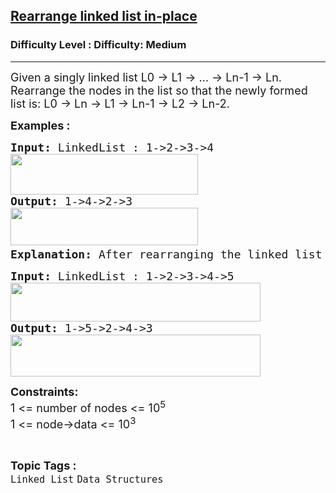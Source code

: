 <h2><a href="https://www.geeksforgeeks.org/problems/rearrange-linked-list-in-place/1?page=3&category=Linked%20List&sortBy=difficulty">Rearrange linked list in-place</a></h2><h3>Difficulty Level : Difficulty: Medium</h3><hr><div class="problems_problem_content__Xm_eO"><p><span style="font-size: 18px;">Given a singly linked list L0 -&gt; L1 -&gt; … -&gt; Ln-1 -&gt; Ln. Rearrange the nodes in the list so that the newly formed list is: L0 -&gt; Ln -&gt; L1 -&gt; Ln-1 -&gt; L2 -&gt; Ln-2.</span></p>
<p><strong><span style="font-size: 18px;">Examples :</span></strong></p>
<pre><strong><span style="font-size: 18px;">Input: </span></strong><span style="font-size: 18px;">LinkedList : 1-&gt;2-&gt;3-&gt;4<br><img src="https://media.geeksforgeeks.org/img-practice/prod/addEditProblem/700103/Web/Other/blobid0_1720781526.png" width="300" height="65"><br><strong>Output: </strong>1-&gt;4-&gt;2-&gt;3<br><img src="https://media.geeksforgeeks.org/img-practice/prod/addEditProblem/700103/Web/Other/blobid1_1720781538.png" width="300" height="60"><strong>
Explanation: </strong>After rearranging the linked list as required, we have 1, 4, 2 and 3 as the elements of the linked list.</span>
</pre>
<pre><strong><span style="font-size: 18px;">Input: </span></strong><span style="font-size: 18px;">LinkedList : 1-&gt;2-&gt;3-&gt;4-&gt;5<br><img src="https://media.geeksforgeeks.org/img-practice/prod/addEditProblem/700103/Web/Other/blobid2_1720781599.png" width="400" height="62"><br><strong>Output: </strong>1-&gt;5-&gt;2-&gt;4-&gt;3<br><img src="https://media.geeksforgeeks.org/img-practice/prod/addEditProblem/700103/Web/Other/blobid3_1720781612.png" width="400" height="67"></span></pre>
<p><span style="font-size: 18px;"><strong>Constraints:</strong><br>1 &lt;= number of nodes &lt;= 10<sup>5</sup><br>1 &lt;= node-&gt;data &lt;= 10<sup>3</sup></span></p></div><br><p><span style=font-size:18px><strong>Topic Tags : </strong><br><code>Linked List</code>&nbsp;<code>Data Structures</code>&nbsp;